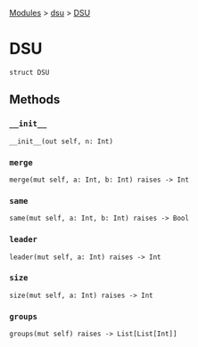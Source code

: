 [Modules](../index.md) > [dsu](./index.md) > [DSU]()

# DSU

```
struct DSU
```

## Methods

### `__init__`

```
__init__(out self, n: Int)
```

### `merge`

```
merge(mut self, a: Int, b: Int) raises -> Int
```

### `same`

```
same(mut self, a: Int, b: Int) raises -> Bool
```

### `leader`

```
leader(mut self, a: Int) raises -> Int
```

### `size`

```
size(mut self, a: Int) raises -> Int
```

### `groups`

```
groups(mut self) raises -> List[List[Int]]
```
